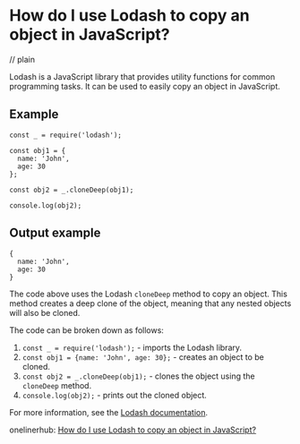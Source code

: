 # How do I use Lodash to copy an object in JavaScript?
// plain

Lodash is a JavaScript library that provides utility functions for common programming tasks. It can be used to easily copy an object in JavaScript.

## Example

```
const _ = require('lodash');

const obj1 = {
  name: 'John',
  age: 30
};

const obj2 = _.cloneDeep(obj1);

console.log(obj2);
```
## Output example

```
{
  name: 'John',
  age: 30
}
```

The code above uses the Lodash `cloneDeep` method to copy an object. This method creates a deep clone of the object, meaning that any nested objects will also be cloned.

The code can be broken down as follows:

1. `const _ = require('lodash');` - imports the Lodash library.
2. `const obj1 = {name: 'John', age: 30};` - creates an object to be cloned.
3. `const obj2 = _.cloneDeep(obj1);` - clones the object using the `cloneDeep` method.
4. `console.log(obj2);` - prints out the cloned object.

For more information, see the [Lodash documentation](https://lodash.com/docs/4.17.15).

onelinerhub: [How do I use Lodash to copy an object in JavaScript?](https://onelinerhub.com/javascript-lodash/how-do-i-use-lodash-to-copy-an-object-in-javascript)